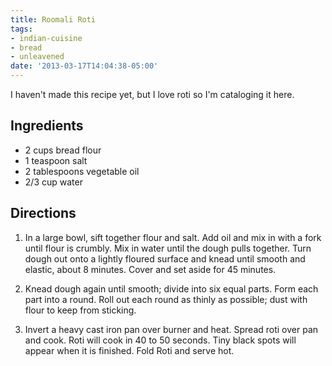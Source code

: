 ```yaml
---
title: Roomali Roti
tags:
- indian-cuisine
- bread
- unleavened
date: '2013-03-17T14:04:38-05:00'
---
```

I haven't made this recipe yet, but I love roti so I'm cataloging it here.

## Ingredients

* 2 cups bread flour
* 1 teaspoon salt
* 2 tablespoons vegetable oil
* 2/3 cup water


## Directions

1.  In a large bowl, sift together flour and salt. Add oil and mix in with a fork until flour is crumbly. Mix in water until the dough pulls together. Turn dough out onto a lightly floured surface and knead until smooth and elastic, about 8 minutes. Cover and set aside for 45 minutes.

1.  Knead dough again until smooth; divide into six equal parts. Form each part into a round. Roll out each round as thinly as possible; dust with flour to keep from sticking.


1.  Invert a heavy cast iron pan over burner and heat. Spread roti over pan and cook. Roti will cook in 40 to 50 seconds. Tiny black spots will appear when it is finished. Fold Roti and serve hot.
